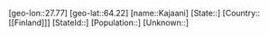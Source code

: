 ﻿---
location: [64.22,27.77]
mapzoom: [7,12] 
mapmarker: city 
type: City
tags:
- geo/City


SpocWebEntityId: 31259
isDeleted: false
confidential: public

---
[geo-lon::27.77]
[geo-lat::64.22]
[name::Kajaani]
[State::]
[Country::[[Finland]]]
[StateId::]
[Population::]
[Unknown::]

